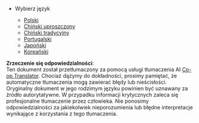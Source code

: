 <!--
CO_OP_TRANSLATOR_METADATA:
{
  "original_hash": "b918f72764505b503a4c2889a438b8d7",
  "translation_date": "2025-05-20T11:21:42+00:00",
  "source_file": "docs/_navbar.md",
  "language_code": "pl"
}
-->
* Wybierz język

    * [Polski](../../../../../../../translations/pl)
    * [Chiński uproszczony](../../../../../../../translations/cn)
    * [Chiński tradycyjny](../../../../../../../translations/tw)
    * [Portugalski](../../../../../../../translations/pt-br)
    * [Japoński](../../../../../../../translations/ja-jp)
    * [Koreański](../../../../../../../translations/ko)

**Zrzeczenie się odpowiedzialności**:  
Ten dokument został przetłumaczony za pomocą usługi tłumaczenia AI [Co-op Translator](https://github.com/Azure/co-op-translator). Chociaż dążymy do dokładności, prosimy pamiętać, że automatyczne tłumaczenia mogą zawierać błędy lub nieścisłości. Oryginalny dokument w jego rodzimym języku powinien być uznawany za źródło autorytatywne. W przypadku informacji krytycznych zaleca się profesjonalne tłumaczenie przez człowieka. Nie ponosimy odpowiedzialności za jakiekolwiek nieporozumienia lub błędne interpretacje wynikające z korzystania z tego tłumaczenia.